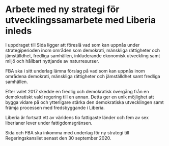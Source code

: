 # Arbete med ny strategi för utvecklingssamarbete med Liberia inleds

I uppdraget till Sida ligger att föreslå vad som kan uppnås under strategiperioden inom områden som demokrati, mänskliga rättigheter och jämställdhet, fredliga samhällen, inkluderande ekonomisk utveckling samt miljö och hållbart nyttjande av naturresurser.

FBA ska i sitt underlag lämna förslag på vad som kan uppnås inom områdena demokrati, mänskliga rättigheter och jämställdhet samt fredliga samhällen.

Efter valet 2017 skedde en fredlig och demokratisk övergång från en demokratiskt vald regering till en annan. Detta ger en unik möjlighet att bygga vidare på och ytterligare stärka den demokratiska utvecklingen samt främja processen med fredsbyggande i Liberia.

Liberia är fortsatt ett av världens tio fattigaste länder och fem av sex liberianer lever under fattigdomsgränsen.

Sida och FBA ska inkomma med underlag för ny strategi till Regeringskansliet senast den 30 september 2020\.
